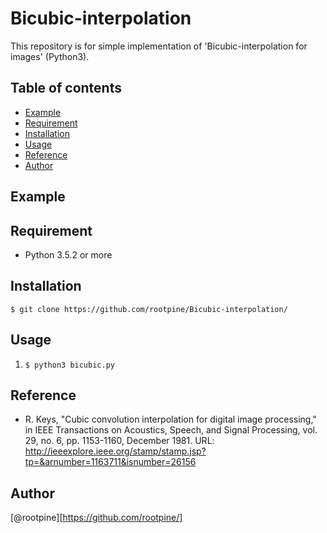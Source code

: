 # Bicubic-interpolation
This repository is for simple implementation of 'Bicubic-interpolation for images' (Python3). 

## Table of contents
  * [Example](#Example)
  * [Requirement](#Requirement)
  * [Installation](#Installation)
  * [Usage](#Usage)
  * [Reference](#Reference)
  * [Author](#Author)
  
## Example
   
## Requirement
  - Python 3.5.2 or more 

## Installation
  `$ git clone https://github.com/rootpine/Bicubic-interpolation/`

## Usage
   1. `$ python3 bicubic.py`

## Reference
  * R. Keys, "Cubic convolution interpolation for digital image processing," in IEEE Transactions on Acoustics, Speech, and Signal Processing, vol. 29, no. 6, pp. 1153-1160, December 1981. URL: <http://ieeexplore.ieee.org/stamp/stamp.jsp?tp=&arnumber=1163711&isnumber=26156>


## Author
  [@rootpine][https://github.com/rootpine/]
